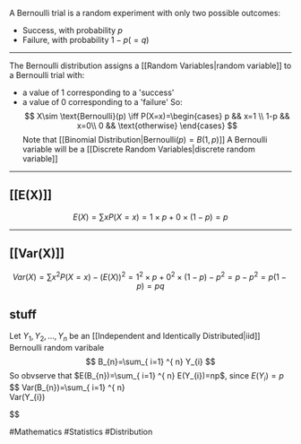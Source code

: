 A Bernoulli trial is a random experiment with only two possible outcomes:
- Success, with probability $p$
- Failure, with probability $1-p(=q)$
___
The Bernoulli distribution assigns a [[Random Variables|random variable]] to a Bernoulli trial with:
- a value of 1 corresponding to a 'success'
- a value of 0 corresponding to a 'failure'
So:
$$
X\sim \text{Bernoulli}(p) \iff P(X=x)=\begin{cases}
p && x=1 \\
1-p && x=0\\
0 && \text{otherwise}
\end{cases}
$$
Note that [[Binomial Distribution|$\text{Bernoulli}(p)=B(1,p)$]] 
A Bernoulli variable will be a [[Discrete Random Variables|discrete random variable]]
___
## [[E(X)]]
$$
E(X)=\sum xP(X=x)=1\times p+0\times(1-p)=p
$$
___
## [[Var(X)]]
$$
Var(X)=\sum x^{2}P(X=x)-(E(X))^{2}=1^{2}\times p+0^{2}\times (1-p)-p^{2}=p-p^{2}=p(1-p)=pq
$$
## stuff
Let $Y_{1},Y_{2},\dots,Y_{n}$ be an [[Independent and Identically Distributed|iid]] Bernoulli random varibale
$$
B_{n}=\sum_{ i=1} ^{ n}  Y_{i}
$$
So obvserve that $E(B_{n})=\sum_{ i=1} ^{ n} E(Y_{i})=np$, since $E(Y_{i})=p$
$$
Var(B_{n})=\sum_{ i=1} ^{ n}  
Var(Y_{i})

$$


#Mathematics #Statistics #Distribution